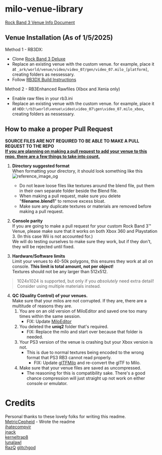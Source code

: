 # milo-venue-library
[Rock Band 3 Venue Info Document](https://docs.google.com/document/d/19qjL6bPoFSkUtJYYTEPNZ_F2iWSoJdbxr5a2iF2Aw5E/edit?usp=sharing)

## Venue Installation (As of 1/5/2025)
Method 1 - RB3DX:
- Clone [Rock Band 3 Deluxe](https://github.com/hmxmilohax/rock-band-3-deluxe)
- Replace an existing venue with the custom venue. for example, place it at `_ark/world/venue/video/video_07/gen/video_07.milo_[platform]`, creating folders as nessessary.
- Follow [RB3DX Build Instructions](https://github.com/hmxmilohax/rock-band-3-deluxe?tab=readme-ov-file#-building-not-standard-download-and-install)

Method 2 - RB3Enhanced Rawfiles (Xbox and Xenia only)
- Enable raw files in your rb3.ini
- Replace an existing venue with the custom venue. for example, place it at `HDD:\rb3\world\venue\video\video_07\gen\video_07.milo_xbox`, creating folders as nessessary.

## How to make a proper Pull Request
**SOURCE FILES ARE NOT REQUIRED TO BE ABLE TO MAKE A PULL REQUEST TO THE REPO**\
<ins>**If you are planning on making a pull request to add your venue to this repo, there are a few things to take into count.**</ins>


1. **Directory suggested format**\
	When formatting your directory, it should look something like this\
	![reference_image_og](https://github.com/user-attachments/assets/4e343d05-9759-498a-8c88-504830b353e2)
	- Do not leave loose files like textures around the blend file, put them in their own separate folder beside the Blend file.
	- When making a pull request, make sure you delete "**filename.blend1**" to remove excess bloat.
	- Make sure any duplicate textures or materials are removed before making a pull request.



2. **Console parity**\
	If you are going to make a pull request for your custom Rock Band 3:tm: Venue, please make sure that it works on both Xbox 360 and Playstation 3. (In this case Wii is not accounted for.)\
	We will do testing ourselves to make sure they work, but if they don't, they will be rejected until fixed.



3. **Hardware/Software limits**\
	Limit your venues to 40-50k polygons, this ensures they work at all on console. **This limit is total amount, not per object!**\
	Textures should not be any larger than 512x512.
> 1024x1024 is supported, but only if you *absolutely* need extra detail! Consider using multiple materials instead.



4. **QC (Quality Control) of your venues.**\
	Make sure that your milos are not corrupted. If they are, there are a multitude of reasons they are.
	1. You are on an old version of MiloEditor and saved one too many times within the same session.
  	   - FIX: Update [MiloEditor](https://github.com/ihatecompvir/MiloEditor)
	2. You deleted the **uniq2** folder that's required.
  	   - FIX: Replace the milo and start over because that folder is needed.
	3. Your PS3 version of the venue is crashing but your Xbox version is not.
  	   - This is due to normal textures being encoded to the wrong format that PS3 RB3 cannot read properly.
	     - FIX: Update [glTFMilo](https://github.com/ihatecompvir/glTFMilo) and re-convert the glTF to Milo.
	4. Make sure that your venue files are saved as uncompressed.
	   - The reasoning for this is compatibility sake. There's a good chance compression will just straight up not work on either console or emulator.


# Credits
Personal thanks to these lovely folks for writing this readme.\
[MetricCepheid](https://github.com/MetricCepheid) - Wrote the readme\
[ihatecompvir](https://github.com/ihatecompvir)\
[jnack](https://github.com/jnackmclain)\
[kerneltrap8](https://github.com/kernaltrap8)\
[lunalawl](https://github.com/lunalawl)\
[RazQ](https://github.com/razq)
[glitchgod](https://github.com/glitchgod0)
